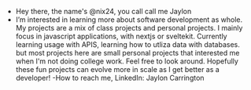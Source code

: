 - Hey there, the name's @nix24, you call call me Jaylon
- I’m interested in learning more about software development as whole. My projects are a mix of class projects and personal projects.
I mainly focus in javascript applications, with nextjs or sveltekit. Currently learning usage with APIS, learning how to utliza data with databases. but most projects here are small personal projects that interested me when I'm not doing college work. Feel free to look around. Hopefully these fun projects can evolve more in scale as I get better as a developer!
-How to reach me, LinkedIn: Jaylon Carrington

<!---
nix24/nix24 is a ✨ special ✨ repository because its `README.md` (this file) appears on your GitHub profile.
You can click the Preview link to take a look at your changes.
--->
